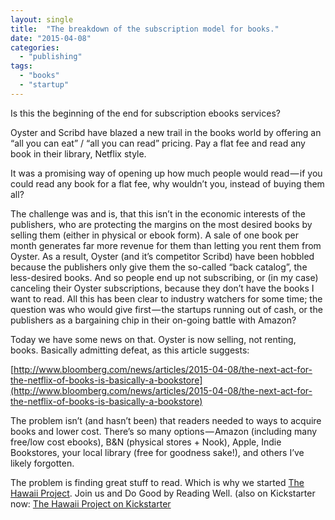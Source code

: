 ```yaml
---
layout: single
title:  "The breakdown of the subscription model for books."
date: "2015-04-08"
categories: 
  - "publishing"
tags: 
  - "books"
  - "startup"
---
```


Is this the beginning of the end for subscription ebooks services?

Oyster and Scribd have blazed a new trail in the books world by offering an “all you can eat” / “all you can read” pricing. Pay a flat fee and read any book in their library, Netflix style.

It was a promising way of opening up how much people would read — if you could read any book for a flat fee, why wouldn’t you, instead of buying them all?

The challenge was and is, that this isn’t in the economic interests of the publishers, who are protecting the margins on the most desired books by selling them (either in physical or ebook form). A sale of one book per month generates far more revenue for them than letting you rent them from Oyster. As a result, Oyster (and it’s competitor Scribd) have been hobbled because the publishers only give them the so-called “back catalog”, the less-desired books. And so people end up not subscribing, or (in my case) canceling their Oyster subscriptions, because they don’t have the books I want to read. All this has been clear to industry watchers for some time; the question was who would give first — the startups running out of cash, or the publishers as a bargaining chip in their on-going battle with Amazon?

Today we have some news on that. Oyster is now selling, not renting, books. Basically admitting defeat, as this article suggests:

[http://www.bloomberg.com/news/articles/2015-04-08/the-next-act-for-the-netflix-of-books-is-basically-a-bookstore](http://www.bloomberg.com/news/articles/2015-04-08/the-next-act-for-the-netflix-of-books-is-basically-a-bookstore)

The problem isn’t (and hasn’t been) that readers needed to ways to acquire books and lower cost. There’s so many options — Amazon (including many free/low cost ebooks), B&N (physical stores + Nook), Apple, Indie Bookstores, your local library (free for goodness sake!), and others I’ve likely forgotten.

The problem is finding great stuff to read. Which is why we started [The Hawaii Project](http://www.thehawaiiproject.com). Join us and Do Good by Reading Well. (also on Kickstarter now: [The Hawaii Project on Kickstarter](http://www.thehawaiiproject.com/kickstarter)
